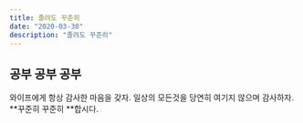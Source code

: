 ```yaml
---
title: 졸려도 꾸준히
date: "2020-03-30"
description: "졸려도 꾸준히"
---
```

## 공부 공부 공부
와이프에게 항상 감사한 마음을 갖자.
일상의 모든것을 당연히 여기지 않으며 감사하자.
**꾸준히 꾸준히 **합시다.